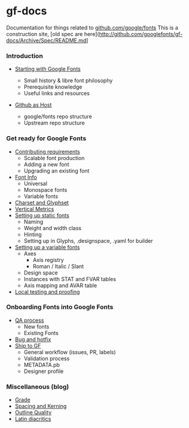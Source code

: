 # gf-docs

Documentation for things related to [github.com/google/fonts](http://github.com/google/fonts)
This is a construction site, [old spec are here](http://github.com/googlefonts/gf-docs/Archive/Spec/README.md]

### Introduction

* [Starting with Google Fonts](Introduction/StartingWithGF/)
	- Small history & libre font philosophy
    - Prerequisite knowledge
    - Useful links and resources

* [Github as Host](Introduction/GithubAsHost/)
	- google/fonts repo structure
    - Upstream repo structure

### Get ready for Google Fonts

* [Contributing requirements](GetReady/Contributing)
    - Scalable font production
    - Adding a new font
    - Upgrading an existing font
* [Font Info](GetReady/FontInfo)
	- Universal
	- Monospace fonts
	- Variable fonts
* [Charset and Glyphset](GetReady/CharsetGlyphset)
* [Vertical Metrics](GetReady/VerticalMetrics)
* [Setting up static fonts](GetReady/StaticsSettings)
    - Naming
    - Weight and width class
    - Hinting
    - Setting up in Glyphs, .designspace, .yaml for builder
* [Setting up a variable fonts](GetReady/VFSettings)
    - Axes
        - Axis registry
        - Roman / Italic / Slant
    - Design space
    - Instances with STAT and FVAR tables
    - Axis mapping and AVAR table
* [Local testing and proofing](GetReady/LocalTesting)


### Onboarding Fonts into Google Fonts

* [QA process](Onboarding/QAProcess)
    - New fonts
    - Existing Fonts
* [Bug and hotfix](Onboarding/BugHotfix)
* [Ship to GF](Onboarding/Shipping)
    - General workflow (issues, PR, labels)
    - Validation process
    - METADATA.pb
    - Designer profile
    
### Miscellaneous (blog)

* [Grade](Miscellaneous/Grade)
* [Spacing and Kerning](Miscellaneous/SpacingKerning)
* [Outline Quality](Miscellaneous/OutlineQuality)
* [Latin diacritics](Miscellaneous/LatinDiacritics)